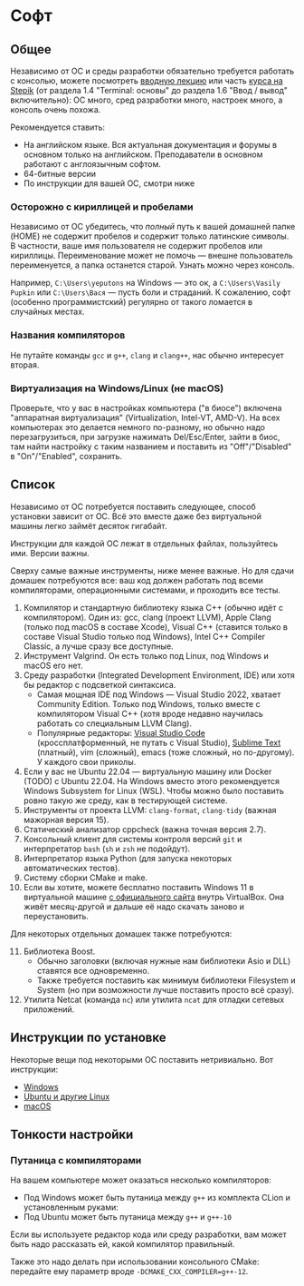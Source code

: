 # Софт
## Общее
Независимо от ОС и среды разработки обязательно требуется работать с консолью, можете посмотреть [вводную лекцию](https://www.youtube.com/watch?v=G7Dgxtgj2Tw&list=PLxMpIvWUjaJuOVEWZ0-H7QaUeREmyqNl9&index=2) или часть [курса на Stepik](https://stepik.org/course/73/syllabus) (от раздела 1.4 "Terminal: основы" до раздела 1.6 "Ввод / вывод" включительно): ОС много, сред разработки много, настроек много, а консоль очень похожа.

Рекомендуется ставить:
* На английском языке. Вся актуальная документация и форумы в основном только на английском. Преподаватели в основном работают с англоязычным софтом.
* 64-битные версии
* По инструкции для вашей ОС, смотри ниже

### Осторожно с кириллицей и пробелами
Независимо от ОС убедитесь, что _полный_ путь к вашей домашней папке (HOME) не содержит пробелов и содержит только латинские символы.
В частности, ваше имя пользователя не содержит пробелов или кириллицы.
Переименование может не помочь — внешне пользователь переименуется, а папка останется старой.
Узнать можно через консоль.

Например, `C:\Users\yeputons` на Windows — это ок, а `C:\Users\Vasily Pupkin` или `C:\Users\Вася` — пусть боли и страданий.
К сожалению, софт (особенно программистский) регулярно от такого ломается в случайных местах.

### Названия компиляторов
Не путайте команды `gcc` и `g++`, `clang` и `clang++`, нас обычно интересует вторая.

### Виртуализация на Windows/Linux (не macOS)
Проверьте, что у вас в настройках компьютера ("в биосе") включена "аппаратная виртуализация" (Virtualization, Intel-VT, AMD-V).
На всех компьютерах это делается немного по-разному, но обычно надо перезагрузиться, при загрузке нажимать Del/Esc/Enter,
зайти в биос, там найти настройку с таким названием и поставить из "Off"/"Disabled" в "On"/"Enabled", сохранить.

## Список
Независимо от ОС потребуется поставить следующее, способ установки зависит от ОС. Всё это вместе даже без виртуальной машины легко займёт десяток гигабайт.

Инструкции для каждой ОС лежат в отдельных файлах, пользуйтесь ими. Версии важны.

Сверху самые важные инструменты, ниже менее важные.
Но для сдачи домашек потребуются все: ваш код должен работать под всеми компиляторами, операционными системами, и проходить все тесты.

1. Компилятор и стандартную библиотеку языка C++ (обычно идёт с компилятором). Один из: gcc, clang (проект LLVM), Apple Clang (только под macOS в составе Xcode), Visual C++ (ставится только в составе Visual Studio только под Windows), Intel C++ Compiler Classic, а лучше сразу все доступные.
2. Инструмент Valgrind. Он есть только под Linux, под Windows и macOS его нет.
3. Среду разработки (Integrated Development Environment, IDE) или хотя бы редактор с подсветкой синтаксиса.
    * Самая мощная IDE под Windows — Visual Studio 2022, хватает Community Edition. Только под Windows, только вместе с компилятором Visual C++ (хотя вроде недавно научилась работать со специальным LLVM Clang).
    * Популярные редакторы: [Visual Studio Code](https://code.visualstudio.com/) (кроссплатформенный, не путать с Visual Studio), [Sublime Text](https://www.sublimetext.com/) (платный), vim (сложный), emacs (тоже сложный, но по-другому). У каждого свои приколы.
4. Если у вас не Ubuntu 22.04 — виртуальную машину или Docker (TODO) с Ubuntu 22.04. На Windows вместо этого рекомендуется Windows Subsystem for Linux (WSL). Чтобы можно было поставить ровно такую же среду, как в тестирующей системе.
5. Инструменты от проекта LLVM: `clang-format`, `clang-tidy` (важная мажорная версия 15).
6. Статический анализатор cppcheck (важна точная версия 2.7).
7. Консольный клиент для системы контроля версий `git` и интерпретатор `bash` (`sh` и `zsh` не подойдут).
8. Интерпретатор языка Python (для запуска некоторых автоматических тестов).
9. Систему сборки CMake и make.
10. Если вы хотите, можете бесплатно поставить Windows 11 в виртуальной машине [с официального сайта](https://developer.microsoft.com/en-us/windows/downloads/virtual-machines/) внутрь VirtualBox. Она живёт месяц-другой и дальше её надо скачать заново и переустановить.

Для некоторых отдельных домашек также потребуются:

11. Библиотека Boost.
    * Обычно заголовки (включая нужные нам библиотеки Asio и DLL) ставятся все одновременно.
    * Также требуется поставить как минимум библиотеки Filesystem и System (но при возможности лучше поставить просто всё сразу).
12. Утилита Netcat (команда `nc`) или утилита `ncat` для отладки сетевых приложений.

## Инструкции по установке
Некоторые вещи под некоторыми ОС поставить нетривиально. Вот инструкции:

* [Windows](windows.md)
* [Ubuntu и другие Linux](ubuntu.md)
* [macOS](macos.md)

## Тонкости настройки
### Путаница с компиляторами
На вашем компьютере может оказаться несколько компиляторов:

* Под Windows может быть путаница между `g++` из комплекта CLion и установленным руками:
* Под Ubuntu может быть путаница между `g++` и `g++-10`

Если вы используете редактор кода или среду разработки, вам может быть надо рассказать ей, какой компилятор правильный.

Также это надо делать при использовании консольного CMake: передайте ему параметр вроде `-DCMAKE_CXX_COMPILER=g++-12`.

